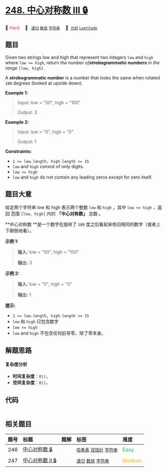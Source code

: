 # [248. 中心对称数 III 🔒](https://2xiao.github.io/leetcode-js/problem/0248.html)

🔴 <font color=#ff334b>Hard</font>&emsp; 🔖&ensp; [`递归`](/tag/recursion.md) [`数组`](/tag/array.md) [`字符串`](/tag/string.md)&emsp; 🔗&ensp;[`力扣`](https://leetcode.cn/problems/strobogrammatic-number-iii) [`LeetCode`](https://leetcode.com/problems/strobogrammatic-number-iii)

## 题目

Given two strings low and high that represent two integers `low` and `high`
where `low <= high`, return _the number of**strobogrammatic numbers** in the
range_ `[low, high]`.

A **strobogrammatic number** is a number that looks the same when rotated
`180` degrees (looked at upside down).



**Example 1:**

> Input: low = "50", high = "100"
> 
> Output: 3

**Example 2:**

> Input: low = "0", high = "0"
> 
> Output: 1

**Constraints:**

  * `1 <= low.length, high.length <= 15`
  * `low` and `high` consist of only digits.
  * `low <= high`
  * `low` and `high` do not contain any leading zeros except for zero itself.


## 题目大意

给定两个字符串 low 和 high 表示两个整数 `low` 和 `high` ，其中 `low <= high` ，返回 范围 `[low,
high]` 内的 **「中心对称数」** 总数  。

**中心对称数  **是一个数字在旋转了 `180` 度之后看起来依旧相同的数字（或者上下颠倒地看）。



**示例 1:**

> 
> 
> 
> 
> 
> **输入:** low = "50", high = "100"
> 
> **输出:** 3 
> 
> 

**示例 2:**

> 
> 
> 
> 
> 
> **输入:** low = "0", high = "0"
> 
> **输出:** 1
> 
> 



**提示:**

  * `1 <= low.length, high.length <= 15`
  * `low` 和 `high` 只包含数字
  * `low <= high`
  * `low` and `high` 不包含任何前导零，除了零本身。


## 解题思路

#### 复杂度分析

- **时间复杂度**：`O()`，
- **空间复杂度**：`O()`，

## 代码

```javascript

```

## 相关题目

<!-- prettier-ignore -->
| 题号 | 标题 | 题解 | 标签 | 难度 |
| :------: | :------ | :------: | :------ | :------ |
| 246 | [中心对称数 🔒](https://leetcode.com/problems/strobogrammatic-number) |  |  [`哈希表`](/tag/hash-table.md) [`双指针`](/tag/two-pointers.md) [`字符串`](/tag/string.md) | <font color=#15bd66>Easy</font> |
| 247 | [中心对称数 II 🔒](https://leetcode.com/problems/strobogrammatic-number-ii) |  |  [`递归`](/tag/recursion.md) [`数组`](/tag/array.md) [`字符串`](/tag/string.md) | <font color=#ffb800>Medium</font> |